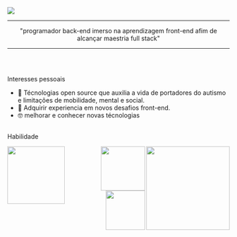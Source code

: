 ![](https://komarev.com/ghpvc/?username=git-cardoso-username&label=PROFILE+VIEWS&style=flat-square&color=lightgrey)
<hr/>
<p align="center">
  "programador back-end imerso na aprendizagem front-end afim de alcançar maestria full stack"
</p>


<hr/>
          

<br/>


##
Interesses pessoais 

* 🌱 Técnologias open source que auxilia a vida de portadores do autismo e limitações de mobilidade, mental e social.
* 💪 Adquirir experiencia em novos desafios front-end.
* 🤓️ melhorar e conhecer novas técnologias

##
Habilidade
   
   
<img  align=left src="https://img.shields.io/badge/django-%23092E20.svg?style=for-the-badge&logo=django&logoColor=white" width="130"/>
   
   

<img  align=right src="https://img.shields.io/badge/shell_script-%23121011.svg?style=for-the-badge&logo=gnu-bash&logoColor=white" width="189"/><img  align=right src="https://img.shields.io/badge/Linux-FCC624?style=for-the-badge&logo=linux&logoColor=black" width="100"/>

<br/>
<br/>  
<img  align=right src="https://img.shields.io/badge/c++-%2300599C.svg?style=for-the-badge&logo=c%2B%2B&logoColor=white" width="89"/>
 
 
 

